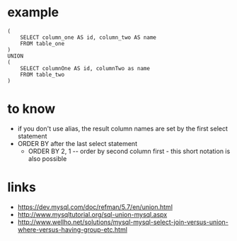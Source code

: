 # example

```
(
    SELECT column_one AS id, column_two AS name
    FROM table_one
)
UNION
(
    SELECT columnOne AS id, columnTwo as name
    FROM table_two
)
```

# to know

* if you don't use alias, the result column names are set by the first select statement
* ORDER BY after the last select statement
    * ORDER BY 2, 1 -- order by second column first - this short notation is also possible

# links

* https://dev.mysql.com/doc/refman/5.7/en/union.html
* http://www.mysqltutorial.org/sql-union-mysql.aspx
* http://www.wellho.net/solutions/mysql-mysql-select-join-versus-union-where-versus-having-group-etc.html
